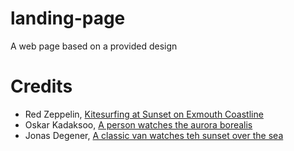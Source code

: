 # landing-page
A web page based on a provided design

# Credits
* Red Zeppelin, [Kitesurfing at Sunset on Exmouth Coastline](https://www.pexels.com/photo/kitesurfing-at-sunset-on-exmouth-coastline-31682132/)
* Oskar Kadaksoo, [A person watches the aurora borealis](https://unsplash.com/photos/a-person-watches-the-aurora-borealis-yxU--QW33GM)
* Jonas Degener, [A classic van watches teh sunset over the sea](https://unsplash.com/photos/a-classic-van-watches-the-sunset-over-the-sea-XhKNRG0ZVDM)
